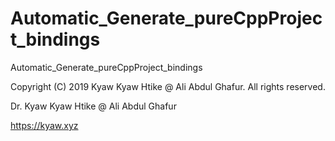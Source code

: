 # Automatic_Generate_pureCppProject_bindings
Automatic_Generate_pureCppProject_bindings

Copyright (C) 2019 Kyaw Kyaw Htike @ Ali Abdul Ghafur. All rights reserved.

Dr. Kyaw Kyaw Htike @ Ali Abdul Ghafur

https://kyaw.xyz
